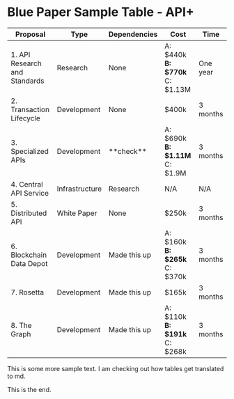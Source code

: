 # Blue Paper Sample Table - API+

| **Proposal** | **Type** | **Dependencies** | **Cost** | **Time** |
| --- | --- | --- | --- | --- |
| 1. API Research and Standards | Research | None | A: $440k **B: $770k** C: $1.13M | One year |
| 2. Transaction Lifecycle | Development | None | $400k | 3 months |
| 3. Specialized APIs | Development | \*\*check\*\* | A: $690k **B: $1.11M** C: $1.9M | 3 months |
| 4. Central API Service | Infrastructure | Research | N/A | N/A |
| 5. Distributed API | White Paper | None | $250k | 3 months |
| 6. Blockchain Data Depot | Development | Made this up | A: $160k **B: $265k** C: $370k | 3 months |
| 7. Rosetta | Development | Made this up | $165k | 3 months |
| 8. The Graph | Development | Made this up | A: $110k **B: $191k** C: $268k | 3 months |

This is some more sample text. I am checking out how tables get translated to md.

This is the end.
